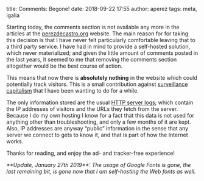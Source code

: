 title: Comments: Begone!
date: 2018-09-22 17:55
author: aperez
tags: meta, igalia

Starting today, the comments section is not available any more in the articles
at the [perezdecastro.org](https://perezdecastro.org) website. The main reason
for for taking this decision is that I have never felt particularly comfortable
leaving that to a third party service. I have had in mind to provide a
self-hosted solution, which never materialized; and given the
little amount of comments posted in the last years, it seemed to me that
removing the comments section altogether would be the best course of action.

This means that now there is **absolutely nothing** in the website which could
potentially track visitors. This is a small contribution against [surveillance
capitalism](https://monthlyreview.org/2014/07/01/surveillance-capitalism/)
that I have been wanting to do for a while.

The only information stored are the usual [HTTP server
logs](https://en.wikipedia.org/wiki/Server_log); which contain the IP
addresses of visitors and the URLs they fetch from the server. Because I do
my own hosting I know for a fact that this data is not used for anything
other than troubleshooting, and only a few months of it are kept. Also,
IP addresses are anyway “public” information in the sense that any server
we connect to gets to know it, and that is part of how the Internet works.

Thanks for reading, and enjoy the ad- and tracker-free experience!

<em>
**Update, January 27th 2019**: The usage of Google Fonts is gone, the last
remaining bit, is gone now that I am self-hosting the Web fonts as well.
</em>
